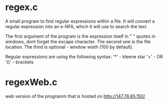 # regex.c

A small program to find regular expressions within a file. It will convert a regular expression into an e-NFA, which it will use to search the text.

The first argument of the program is the expression itself in \" \" quotes in windows, dont forget the escape character. The second one is the file location. The third is optional - window wisth (100 by default).

Regular expressions are using the following syntax:
'*' - kleene star
'+' - OR
'()' - brackets

# regexWeb.c

web version of the programm that is hosted on http://147.78.65.150/

